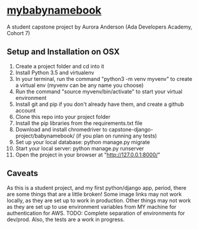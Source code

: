# [mybabynamebook](https://www.mybabynamebook.com)
A student capstone project by Aurora Anderson (Ada Developers Academy, Cohort 7)

## Setup and Installation on OSX

1. Create a project folder and cd into it
2. Install Python 3.5 and virtualenv
2. In your terminal, run the command "python3 -m venv myvenv" to create a virtual env (myvenv can be any name you choose)
3. Run the command "source myvenv/bin/activate" to start your virtual environment
4. Install git and pip if you don't already have them, and create a github account
5. Clone this repo into your project folder
6. Install the pip libraries from the requirements.txt file
7. Download and install chromedriver to capstone-django-project/babynamebook/ (if you plan on running any tests)
7. Set up your local database: python manage.py migrate
8. Start your local server: python manage.py runserver
9. Open the project in your browser at "http://127.0.0.1:8000/"

## Caveats

As this is a student project, and my first python/django app, period, there are some things that are a little broken! Some image links may not work locally, as they are set up to work in production. Other things may not work as they are set up to use environment variables from MY machine for authentication for AWS. TODO: Complete separation of environments for dev/prod. Also, the tests are a work in progress.
